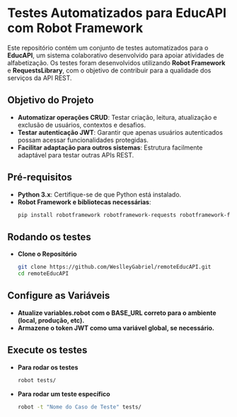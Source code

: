 # Testes Automatizados para EducAPI com Robot Framework

Este repositório contém um conjunto de testes automatizados para o **EducAPI**, um sistema colaborativo desenvolvido para apoiar atividades de alfabetização. Os testes foram desenvolvidos utilizando **Robot Framework** e **RequestsLibrary**, com o objetivo de contribuir para a qualidade dos serviços da API REST.

## Objetivo do Projeto

- **Automatizar operações CRUD**: Testar criação, leitura, atualização e exclusão de usuários, contextos e desafios.
- **Testar autenticação JWT**: Garantir que apenas usuários autenticados possam acessar funcionalidades protegidas.
- **Facilitar adaptação para outros sistemas**: Estrutura facilmente adaptável para testar outras APIs REST.

## Pré-requisitos

- **Python 3.x**: Certifique-se de que Python está instalado.
- **Robot Framework e bibliotecas necessárias**:
  ```sh
  pip install robotframework robotframework-requests robotframework-faker

## Rodando os testes

- **Clone o Repositório**
    ```sh
    git clone https://github.com/WeslleyGabriel/remoteEducAPI.git
    cd remoteEducAPI

## Configure as Variáveis
- **Atualize variables.robot com o BASE_URL correto para o ambiente (local, produção, etc).**
- **Armazene o token JWT como uma variável global, se necessário.**

## Execute os testes

- **Para rodar os testes**
    ```sh
    robot tests/
- **Para rodar um teste específico**
    ```sh
    robot -t "Nome do Caso de Teste" tests/
